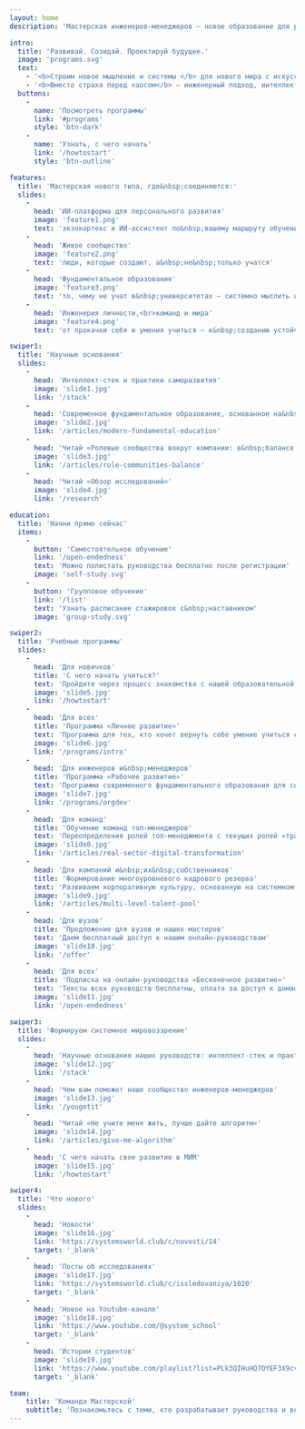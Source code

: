 ```yaml
---
layout: home
description: 'Мастерская инженеров-менеджеров — новое образование для развития системного мышления. Личное развитие, инженерия систем, работа с ИИ. Строим новое мышление для непредсказуемого мира.'

intro:
  title: 'Развивай. Созидай. Проектируй будущее.'
  image: 'programs.svg'
  text:
    - '<b>Строим новое мышление и системы </b> для нового мира с искусственным интеллектом.'
    - '<b>Вместо страха перед хаосом</b> — инженерный подход, интеллект и осознанное развитие.'
  buttons:
    -
      name: 'Посмотреть программы'
      link: '#programs'
      style: 'btn-dark'
    -
      name: 'Узнать, с чего начать'
      link: '/howtostart'
      style: 'btn-outline'

features:
  title: 'Мастерская нового типа, где&nbsp;соединяются:'
  slides:
    -
      head: 'ИИ-платформа для персонального развития'
      image: 'feature1.png'
      text: 'экзокортекс и ИИ-ассистент по&nbsp;вашему маршруту обучения'
    -
      head: 'Живое сообщество'
      image: 'feature2.png'
      text: 'люди, которые создают, а&nbsp;не&nbsp;только учатся'
    -
      head: 'Фундаментальное образование'
      image: 'feature3.png'
      text: 'то, чему не учат в&nbsp;университетах — системно мыслить и строить успешные системы'
    -
      head: 'Инженерия личности,<br>команд и мира'
      image: 'feature4.png'
      text: 'от прокачки себя и умения учиться — к&nbsp;созданию устойчивых решений в&nbsp;мире'

swiper1:
  title: 'Научные основания'
  slides:
    -
      head: 'Интеллект-стек и практики саморазвития'
      image: 'slide1.jpg'
      link: '/stack'
    -
      head: 'Современное фундаментальное образование, основанное на&nbsp;связи научно-технических и гуманитарных знаний'
      image: 'slide2.jpg'
      link: '/articles/modern-fundamental-education'
    -
      head: 'Читай «Ролевые сообщества вокруг компании: в&nbsp;балансе между капитализмом и социализмом»'
      image: 'slide3.jpg'
      link: '/articles/role-communities-balance'
    -
      head: 'Читай «Обзор исследований»'
      image: 'slide4.jpg'
      link: '/research'

education:
  title: 'Начни прямо сейчас'
  items:
    -
      button: 'Самостоятельное обучение'
      link: '/open-endedness'
      text: 'Можно полистать руководства бесплатно после регистрации'
      image: 'self-study.svg'
    -
      button: 'Групповое обучение'
      link: '/list'
      text: 'Узнать расписание стажировок с&nbsp;наставником'
      image: 'group-study.svg'

swiper2:
  title: 'Учебные программы'
  slides:
    -
      head: 'Для новичков'
      title: 'С чего начать учиться?'
      text: 'Пройдите через процесс знакомства с нашей образовательной программой'
      image: 'slide5.jpg'
      link: '/howtostart'
    -
      head: 'Для всех'
      title: 'Программа «Личное развитие»'
      text: 'Программа для тех, кто хочет вернуть себе умение учиться сложным предметам, поставить под контроль своё внимание и тело, упорядочить свою жизнь'
      image: 'slide6.jpg'
      link: '/programs/intro'
    -
      head: 'Для инженеров и&nbsp;менеджеров'
      title: 'Программа «Рабочее развитие»'
      text: 'Программа современного фундаментального образования для создания успешных систем, команд, предприятий, сообществ'
      image: 'slide7.jpg'
      link: '/programs/orgdev'
    -
      head: 'Для команд'
      title: 'Обучение команд топ-менеджеров'
      text: 'Переопределения ролей топ-менеджмента с текущих ролей «траблшутеров» на роли организаторов новых процессов и метод работ'
      image: 'slide8.jpg'
      link: '/articles/real-sector-digital-transformation'
    -
      head: 'Для компаний и&nbsp;их&nbsp;собственников'
      title: 'Формирование многоуровневого кадрового резерва'
      text: 'Развиваем корпоративную культуру, основанную на системном мировоззрении, и не тратим время на поиски новых сотрудников'
      image: 'slide9.jpg'
      link: '/articles/multi-level-talent-pool'
    -
      head: 'Для вузов'
      title: 'Предложение для вузов и наших мастеров'
      text: 'Даем бесплатный доступ к нашим онлайн-руководствам'
      image: 'slide10.jpg'
      link: '/offer'
    -
      head: 'Для всех'
      title: 'Подписка на онлайн-руководства «Бесконечное развитие»'
      text: 'Тексты всех руководств бесплатны, оплата за доступ к домашним заданиям и упражнениям'
      image: 'slide11.jpg'
      link: '/open-endedness'

swiper3:
  title: 'Формируем системное мировоззрение'
  slides:
    -
      head: 'Научные основания наших руководств: интеллект-стек и практики саморазвития'
      image: 'slide12.jpg'
      link: '/stack'
    -
      head: 'Чем вам поможет наше сообщество инженеров-менеджеров'
      image: 'slide13.jpg'
      link: '/yougetit'
    -
      head: 'Читай «Не учите меня жить, лучше дайте алгоритм»'
      image: 'slide14.jpg'
      link: '/articles/give-me-algorithm'
    -
      head: 'С чего начать свое развитие в МИМ'
      image: 'slide15.jpg'
      link: '/howtostart'

swiper4:
  title: 'Что нового'
  slides:
    -
      head: 'Новости'
      image: 'slide16.jpg'
      link: 'https://systemsworld.club/c/novosti/14'
      target: '_blank'
    -
      head: 'Посты об исследованиях'
      image: 'slide17.jpg'
      link: 'https://systemsworld.club/c/issledovaniya/1020'
      target: '_blank'
    -
      head: 'Новое на Youtube-канале'
      image: 'slide18.jpg'
      link: 'https://www.youtube.com/@system_school'
      target: '_blank'
    -
      head: 'Истории студентов'
      image: 'slide19.jpg'
      link: 'https://www.youtube.com/playlist?list=PLk3QIHuHQ7DYEF3X9cvad_-4nJoMwhQtg'
      target: '_blank'

team:
    title: 'Команда Мастерской'
    subtitle: 'Познакомьтесь с теми, кто разрабатывает руководства и ведёт стажировки'
---
```

